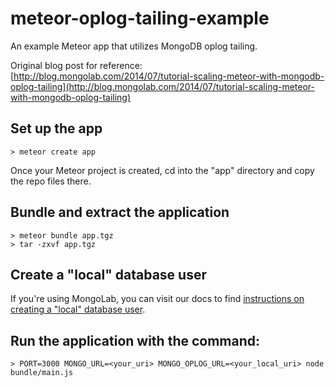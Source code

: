 meteor-oplog-tailing-example
====================

An example Meteor app that utilizes MongoDB oplog tailing.

Original blog post for reference: [http://blog.mongolab.com/2014/07/tutorial-scaling-meteor-with-mongodb-oplog-tailing](http://blog.mongolab.com/2014/07/tutorial-scaling-meteor-with-mongodb-oplog-tailing)

## Set up the app
```
> meteor create app
```

Once your Meteor project is created, cd into the "app" directory and copy the repo files there.
 
## Bundle and extract the application
```
> meteor bundle app.tgz
> tar -zxvf app.tgz
```

## Create a "local" database user
If you're using MongoLab, you can visit our docs to find [instructions on creating a "local" database user](http://docs.mongolab.com/oplog/).
 
## Run the application with the command:
```
> PORT=3000 MONGO_URL=<your_uri> MONGO_OPLOG_URL=<your_local_uri> node bundle/main.js
```
